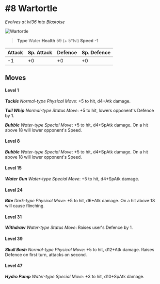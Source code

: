 # #8 Wartortle
*Evolves at lvl36 into Blastoise*

![Wartortle](https://img.pokemondb.net/sprites/home/normal/1x/wartortle.png)

> **Type** Water
> **Health** 59 (+ 5\*lvl)
> **Speed** -1

| Attack | Sp. Attack | Defence | Sp. Defence |
| ------ | ---------- | ------- | ----------- |
| -1 | +0 | +0 | +0 |

## Moves
#### Level 1

***Tackle** Normal-type Physical Move*: +5 to hit, d4+Atk damage. 

***Tail Whip** Normal-type Status Move*: +5 to hit, lowers opponent's Defence by 1.

***Bubble** Water-type Special Move*: +5 to hit, d4+SpAtk damage. On a hit above 18 will lower opponent's Speed.
#### Level 8

***Bubble** Water-type Special Move*: +5 to hit, d4+SpAtk damage. On a hit above 18 will lower opponent's Speed.
#### Level 15

***Water Gun** Water-type Special Move*: +5 to hit, d4+SpAtk damage. 
#### Level 24

***Bite** Dark-type Physical Move*: +5 to hit, d6+Atk damage. On a hit above 18 will cause flinching.
#### Level 31

***Withdraw** Water-type Status Move*: Raises user's Defence by 1.
#### Level 39

***Skull Bash** Normal-type Physical Move*: +5 to hit, d12+Atk damage. Raises Defence on first turn, attacks on second.
#### Level 47

***Hydro Pump** Water-type Special Move*: +3 to hit, d10+SpAtk damage. 

